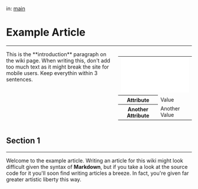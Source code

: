 
in: [main](https://mafiawiki.astrofare.xyz/)

# Example Article
---

<div style="display: flex; align-items: flex-start;">
    <div style="flex: 1;">
        This is the **introduction** paragraph on the wiki page. When writing this, don't add too much text as it might break the site for mobile users. Keep everythin within 3 sentences.
    </div>
    <div class="infobox" style="flex: 0 0 200px; margin-left: 20px;">
        <table>
            <td colspan="2"><img src="../assets/logo.png" alt="Image Description" class="infobox-image" style="width: 100%;"></td>
            </tr>
            <tr>
                <th>Attribute</th>
                <td>Value</td>
            </tr>
            <tr>
                <th>Another Attribute</th>
                <td>Another Value</td>
            </tr>
        </table>
    </div>
</div>

## Section 1
---

Welcome to the example article. Writing an article for this wiki might look difficult given the syntax of **Markdown**, but if you take a look at the source code for it you'll soon find writing articles a breeze. In fact, you're given far greater artistic liberty this way.
